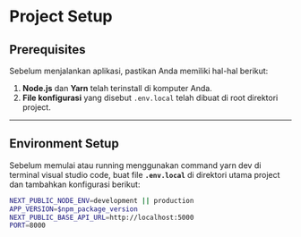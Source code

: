 # Project Setup

## Prerequisites

Sebelum menjalankan aplikasi, pastikan Anda memiliki hal-hal berikut:

1. **Node.js** dan **Yarn** telah terinstall di komputer Anda.
2. **File konfigurasi** yang disebut `.env.local` telah dibuat di root direktori project.

---

## Environment Setup

Sebelum memulai atau running menggunakan command yarn dev di terminal visual studio code, buat file **`.env.local`** di direktori utama project dan tambahkan konfigurasi berikut:

```bash
NEXT_PUBLIC_NODE_ENV=development || production
APP_VERSION=$npm_package_version
NEXT_PUBLIC_BASE_API_URL=http://localhost:5000
PORT=8000
